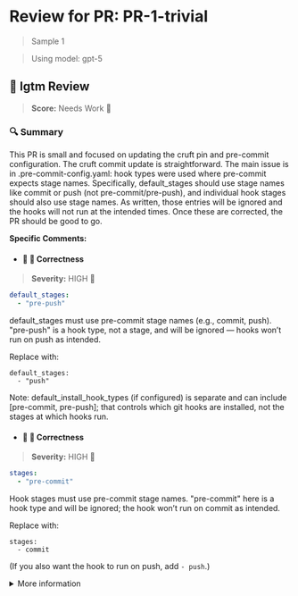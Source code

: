 # Review for PR: PR-1-trivial

> Sample 1

> Using model: gpt-5


## 🦉 lgtm Review

> **Score:** Needs Work 🔧

### 🔍 Summary

This PR is small and focused on updating the cruft pin and pre-commit configuration. The cruft commit update is straightforward. The main issue is in .pre-commit-config.yaml: hook types were used where pre-commit expects stage names. Specifically, default_stages should use stage names like commit or push (not pre-commit/pre-push), and individual hook stages should also use stage names. As written, those entries will be ignored and the hooks will not run at the intended times. Once these are corrected, the PR should be good to go.

**Specific Comments:**

- #### 🦉 🎯 Correctness

> **Severity:** HIGH 🔴




```yaml
default_stages:
  - "pre-push"
```


default_stages must use pre-commit stage names (e.g., commit, push). "pre-push" is a hook type, not a stage, and will be ignored — hooks won’t run on push as intended.

Replace with:

```
default_stages:
  - "push"
```

Note: default_install_hook_types (if configured) is separate and can include [pre-commit, pre-push]; that controls which git hooks are installed, not the stages at which hooks run.



- #### 🦉 🎯 Correctness

> **Severity:** HIGH 🔴




```yaml
stages:
  - "pre-commit"
```


Hook stages must use pre-commit stage names. "pre-commit" here is a hook type and will be ignored; the hook won’t run on commit as intended.

Replace with:

```
stages:
  - commit
```

(If you also want the hook to run on push, add `- push`.)



<details><summary>More information</summary>

- **Id**: `fdc2712fbeaa468d963ee3f095043adc`
- **Model**: `gpt-5`
- **Created at**: `2025-08-12T09:02:08.620451+00:00`


<details><summary>Usage summary</summary>

<details><summary>Call 1</summary>

- **Request count**: `1`
- **Request tokens**: `2214`
- **Response tokens**: `2434`
- **Total tokens**: `4648`
</details>


<details><summary>Call 2</summary>

- **Request count**: `1`
- **Request tokens**: `2400`
- **Response tokens**: `1757`
- **Total tokens**: `4157`
</details>

**Total tokens**: `8805`
</details>


> See the [📚 lgtm-ai repository](https://github.com/elementsinteractive/lgtm-ai) for more information about lgtm.

</details>
